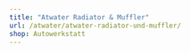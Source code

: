 ```yaml
---
title: "Atwater Radiator & Muffler"
url: /atwater/atwater-radiator-und-muffler/
shop: Autowerkstatt
---
```

